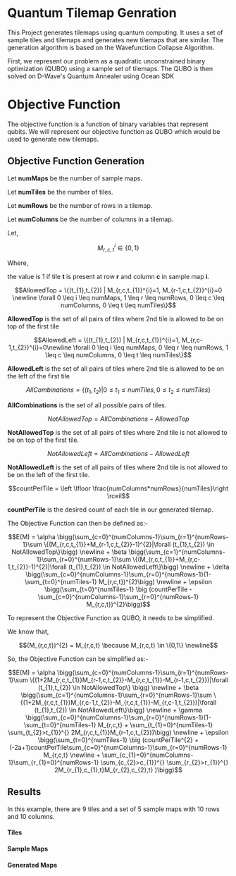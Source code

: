 # Quantum Tilemap Genration

This Project generates tilemaps using quantum computing. It uses a set of sample tiles and tilemaps and generates new tilemaps that are similar. The generation algorithm is based on the Wavefunction Collapse Algorithm.

First, we represent our problem as a quadratic unconstrained binary optimization (QUBO) using a sample set of tilemaps. The QUBO is then solved on D-Wave's Quantum Annealer using Ocean SDK

# Objective Function
The objective function is a function of binary variables that represent qubits. We will represent our objective function as QUBO which would be used to generate new tilemaps.

## Objective Function Generation

Let **numMaps** be the number of sample maps.

Let **numTiles** be the number of tiles.

Let **numRows** be the number of rows in a tilemap.

Let **numColumns** be the number of columns in a tilemap.

Let,

$$M_{r,c,t}^{i} \in \{0,1\}$$

Where,

the value is 1 if tile **t** is present at row **r** and column **c** in sample map **i**.

$$AllowedTop = \{(t_{1},t_{2}) | M_{r,c,t_{1}}^{i}=1, M_{r-1,c,t_{2}}^{i}=0 \newline \forall 0 \leq i \leq  numMaps,
1 \leq r \leq  numRows,
0 \leq c \leq  numColumns,
0 \leq t \leq  numTiles\}$$

**AllowedTop** is the set of all pairs of tiles where 2nd tile is allowed to be on top of the first tile

$$AllowedLeft = \{(t_{1},t_{2}) | M_{r,c,t_{1}}^{i}=1, M_{r,c-1,t_{2}}^{i}=0\newline \forall 0 \leq i \leq  numMaps,
0 \leq r \leq  numRows,
1 \leq c \leq  numColumns,
0 \leq t \leq  numTiles\}$$

**AllowedLeft** is the set of all pairs of tiles where 2nd tile is allowed to be on the left of the first tile

$$AllCombinations = \{(t_{1},t_{2})|0\leq t_{1}\leq numTiles,0\leq t_{2}\leq numTiles\}$$

**AllCombinations** is the set of all possible pairs of tiles.

$$NotAllowedTop = AllCombinations-AllowedTop$$

**NotAllowedTop** is the set of all pairs of tiles where 2nd tile is not allowed to be on top of the first tile.

$$NotAllowedLeft = AllCombinations-AllowedLeft$$

**NotAllowedLeft** is the set of all pairs of tiles where 2nd tile is not allowed to be on the left of the first tile.

$$countPerTile = \left \lfloor \frac{numColumns*numRows}{numTiles}\right \rceil$$

**countPerTile** is the desired count of each tile in our generated tilemap.

The Objective Function can then be defined as:-

$$E(M) = \alpha \bigg(\sum_{c=0}^{numColumns-1}\sum_{r=1}^{numRows-1}\sum \{(M_{r,c,t_{1}}+M_{r-1,c,t_{2}}-1)^{2}|\forall (t_{1},t_{2}) \in NotAllowedTop\}\bigg)
\newline
+
\beta \bigg(\sum_{c=1}^{numColumns-1}\sum_{r=0}^{numRows-1}\sum \{(M_{r,c,t_{1}}+M_{r,c-1,t_{2}}-1)^{2}|\forall (t_{1},t_{2}) \in NotAllowedLeft\}\bigg)
\newline
+
\delta \bigg(\sum_{c=0}^{numColumns-1}\sum_{r=0}^{numRows-1}(1-\sum_{t=0}^{numTiles-1} M_{r,c,t})^{2}\bigg)
\newline
+
\epsilon \bigg(\sum_{t=0}^{numTiles-1} \big (countPerTile -\sum_{c=0}^{numColumns-1}\sum_{r=0}^{numRows-1} M_{r,c,t})^{2}\bigg)$$

To represent the Objective Function as QUBO, it needs to be simplified.

We know that,

$$(M_{r,c,t})^{2} = M_{r,c,t}
\because M_{r,c,t} \in \{0,1\} \newline$$

So, the Objective Function can be simplified as:-

$$E(M) = \alpha \bigg(\sum_{c=0}^{numColumns-1}\sum_{r=1}^{numRows-1}\sum \{(1+2M_{r,c,t_{1}}M_{r-1,c,t_{2}}-M_{r,c,t_{1}}-M_{r-1,c,t_{2}})|\forall (t_{1},t_{2}) \in NotAllowedTop\} \bigg)
\newline
+
\beta \bigg(\sum_{c=1}^{numColumns-1}\sum_{r=0}^{numRows-1}\sum \{(1+2M_{r,c,t_{1}}M_{r,c-1,t_{2}}-M_{r,c,t_{1}}-M_{r,c-1,t_{2}})|\forall (t_{1},t_{2}) \in NotAllowedLeft\}\bigg)
\newline
+
\gamma \bigg(\sum_{c=0}^{numColumns-1}\sum_{r=0}^{numRows-1}(1-\sum_{t=0}^{numTiles-1} M_{r,c,t} + \sum_{t_{1}=0}^{numTiles-1} \sum_{t_{2}>t_{1}}^{} 2M_{r,c,t_{1}}M_{r-1,c,t_{2}})\bigg)
\newline
+
\epsilon \bigg(\sum_{t=0}^{numTiles-1} \big (countPerTile^{2} + (-2a+1)countPerTile\sum_{c=0}^{numColumns-1}\sum_{r=0}^{numRows-1} M_{r,c,t}
\newline
+
\sum_{c_{1}=0}^{numColumns-1}\sum_{r_{1}=0}^{numRows-1} \sum_{c_{2}>c_{1}}^{} \sum_{r_{2}>r_{1}}^{} 2M_{r_{1},c_{1},t}M_{r_{2},c_{2},t}
)\bigg)$$

## Results

In this example, there are 9 tiles and a set of 5 sample maps with 10 rows and 10 columns.

#### Tiles

#### Sample Maps

#### Generated Maps
